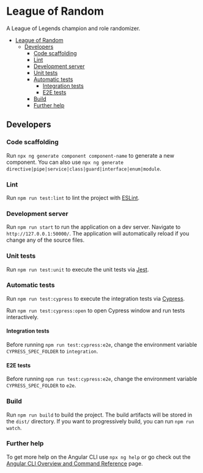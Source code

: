 # League of Random

A League of Legends champion and role randomizer.

<!-- TOC -->
* [League of Random](#league-of-random)
  * [Developers](#developers)
    * [Code scaffolding](#code-scaffolding)
    * [Lint](#lint)
    * [Development server](#development-server)
    * [Unit tests](#unit-tests)
    * [Automatic tests](#automatic-tests)
      * [Integration tests](#integration-tests)
      * [E2E tests](#e2e-tests)
    * [Build](#build)
    * [Further help](#further-help)
<!-- TOC -->

## Developers

### Code scaffolding

Run `npx ng generate component component-name` to generate a new component. You can also
use `npx ng generate directive|pipe|service|class|guard|interface|enum|module`.

### Lint

Run `npm run test:lint` to lint the project with [ESLint](https://eslint.org/docs/latest/).

### Development server

Run `npm run start` to run the application on a dev server. Navigate to `http://127.0.0.1:50000/`. The application will
automatically reload if you change any of the source files.

### Unit tests

Run `npm run test:unit` to execute the unit tests via [Jest](https://jestjs.io/docs/28.x/getting-started).

### Automatic tests

Run `npm run test:cypress` to execute the integration tests
via [Cypress](https://docs.cypress.io/guides/core-concepts/introduction-to-cypress).

Run `npm run test:cypress:open` to open Cypress window and run tests interactively.

#### Integration tests

Before running `npm run test:cypress:e2e`, change the environment variable `CYPRESS_SPEC_FOLDER` to `integration`.

#### E2E tests

Before running `npm run test:cypress:e2e`, change the environment variable `CYPRESS_SPEC_FOLDER` to `e2e`.

### Build

Run `npm run build` to build the project. The build artifacts will be stored in the `dist/` directory. If you want to
progressively build, you can run `npm run watch`.

### Further help

To get more help on the Angular CLI use `npx ng help` or go check out
the [Angular CLI Overview and Command Reference](https://angular.io/cli) page.
